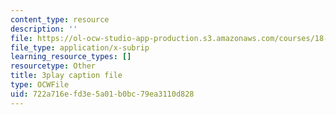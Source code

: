 ```yaml
---
content_type: resource
description: ''
file: https://ol-ocw-studio-app-production.s3.amazonaws.com/courses/18-01sc-single-variable-calculus-fall-2010/722a716efd3e5a01b0bc79ea3110d828_Eaei-Y5AO_E.vtt
file_type: application/x-subrip
learning_resource_types: []
resourcetype: Other
title: 3play caption file
type: OCWFile
uid: 722a716e-fd3e-5a01-b0bc-79ea3110d828
---
```


